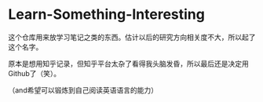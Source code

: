 # Learn-Something-Interesting

这个仓库用来放学习笔记之类的东西。估计以后的研究方向相关度不大，所以起了这个名字。

原本是想用知乎记录，但知乎平台太杂了看得我头脑发昏，所以最后还是决定用Github了（笑）。

（and希望可以锻炼到自己阅读英语语言的能力）
